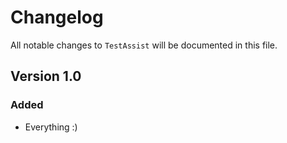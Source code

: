 # Changelog

All notable changes to `TestAssist` will be documented in this file.

## Version 1.0

### Added
- Everything :)
